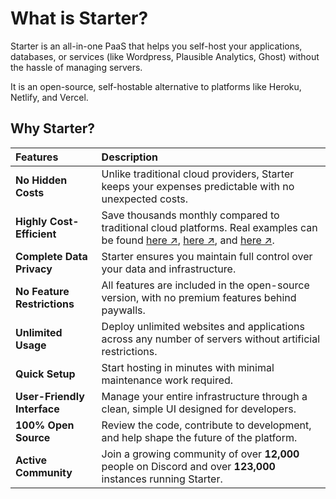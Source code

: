 # What is Starter?

Starter is an all-in-one PaaS that helps you self-host your applications, databases, or services (like Wordpress, Plausible Analytics, Ghost) without the hassle of managing servers.

It is an open-source, self-hostable alternative to platforms like Heroku, Netlify, and Vercel.

## Why Starter?
| Features |  Description |
| :--------------------- | :--------------------------------------------------------------------------------------------------------------------- |
| **No Hidden Costs**    | Unlike traditional cloud providers, Starter keeps your expenses predictable with no unexpected costs.                  |
| **Highly Cost-Efficient** | Save thousands monthly compared to traditional cloud platforms. Real examples can be found [here ↗](https://twitter.com/heyandras/status/1742078215986860460), [here ↗](https://twitter.com/heyandras/status/1752209429276086688), and [here ↗](https://twitter.com/heyandras/status/1724510876256944244). |
| **Complete Data Privacy** | Starter ensures you maintain full control over your data and infrastructure.                                          |
| **No Feature Restrictions** | All features are included in the open-source version, with no premium features behind paywalls.                      |
| **Unlimited Usage**    | Deploy unlimited websites and applications across any number of servers without artificial restrictions.             |
| **Quick Setup**        | Start hosting in minutes with minimal maintenance work required.                                                     |
| **User-Friendly Interface** | Manage your entire infrastructure through a clean, simple UI designed for developers.                                |
| **100% Open Source**   | Review the code, contribute to development, and help shape the future of the platform.                                |
| **Active Community**   | Join a growing community of over **12,000** people on Discord and over **123,000** instances running Starter.                  |